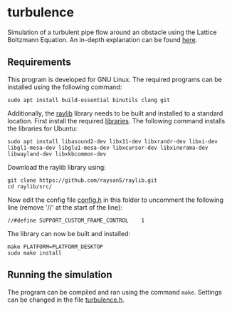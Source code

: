 # turbulence
Simulation of a turbulent pipe flow around an obstacle using the Lattice Boltzmann Equation. An in-depth explanation can be found [here](https://dschrijver.github.io/index.html#turbulence).

## Requirements
This program is developed for GNU Linux. The required programs can be installed using the following command:

```
sudo apt install build-essential binutils clang git
```

Additionally, the [raylib](https://github.com/raysan5/raylib) library needs to be built and installed to a standard location. First install the required [libraries](https://github.com/raysan5/raylib/wiki/Working-on-GNU-Linux). The following command installs the libraries for Ubuntu:

```
sudo apt install libasound2-dev libx11-dev libxrandr-dev libxi-dev libgl1-mesa-dev libglu1-mesa-dev libxcursor-dev libxinerama-dev libwayland-dev libxkbcommon-dev
```

Download the raylib library using:

```
git clone https://github.com/raysan5/raylib.git
cd raylib/src/
```

Now edit the config file [config.h](https://github.com/raysan5/raylib/blob/master/src/config.h) in this folder to uncomment the following line (remove '//' at the start of the line):

```
//#define SUPPORT_CUSTOM_FRAME_CONTROL    1
```

The library can now be built and installed:

```
make PLATFORM=PLATFORM_DESKTOP
sudo make install
```

## Running the simulation
The program can be compiled and ran using the command ```make```. Settings can be changed in the file [turbulence.h](turbulence.h).
